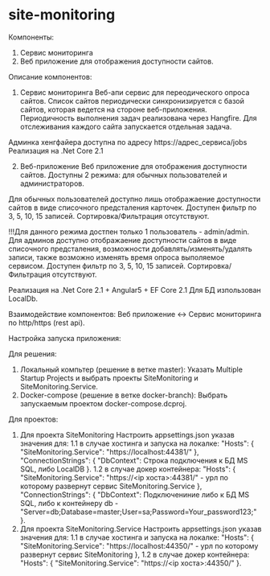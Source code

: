 # site-monitoring
Компоненты:
1. Сервис мониторинга
2. Веб приложение для отображения доступности сайтов.

Описание компонентов:
1. Сервис мониторинга
Веб-апи сервис для переодического опроса сайтов.
Список сайтов периодически синхронизируется с базой сайтов, которая ведется на стороне веб-приложения.
Периодичность выполнения задач реализована через Hangfire. Для отслеживания каждого сайта запускается отдельная задача.

Админка хенгфайера доступна по адресу https://адрес_сервиса/jobs
Реализация на .Net Core 2.1

2. Веб-приложение
Веб приложение для отображения доступности сайтов.
Доступны 2 режима: для обычных пользователей и администраторов.

Для обычных пользователей доступно лишь отображаение доступности сайтов в виде списочного предсталения карточек.
Доступен фильтр по 3, 5, 10, 15 записей. Сортировка/Фильтрация отсутствуют.

!!!Для данного режима достпен только 1 пользователь - admin/admin.
Для админов доступно отображаение доступности сайтов в виде списочного предсталения, возможности добавлять/изменять/удалять записи, также возможно изменять время опроса выполяемое сервисом.
Доступен фильтр по 3, 5, 10, 15 записей. Сортировка/Фильтрация отсутствуют.


Реализация на .Net Core 2.1 + Angular5 + EF Core 2.1
Для БД изпользован LocalDb.

Взаимодействие компонентов:
Веб приложение <-> Сервис мониторинга по http/https (rest api).

Настройка запуска приложения:

Для решения:
1. Локальный компьтер (решение в ветке master):
Указать Multiple Startup Projects и выбрать проекты SiteMonitoring и SiteMonitoring.Service. 
2. Docker-compose (решение в ветке docker-branch):
Выбрать запускаемым проектом docker-compose.dcproj. 

Для проектов: 

1. Для проекта SiteMonitoring
 Настроить appsettings.json указав значения для:
  1.1 в случае хостинга и запуска на локалке:
  "Hosts": {
    "SiteMonitoring.Service": "https://localhost:44381/"
  },
  "ConnectionStrings": {
    "DbContext": Строка подключения к БД MS SQL, либо LocalDB
  }.
1.2 в случае докер контейнера:
 "Hosts": {
    "SiteMonitoring.Service": "https://<ip хоста>:44381/" - урл по которому развернут сервис SiteMonitoring.Service
  },
  "ConnectionStrings": {
    "DbContext": Подключениние либо к БД MS SQL, либо к контейнеру db - "Server=db;Database=master;User=sa;Password=Your_password123;"
  }.
 2. Для проекта SiteMonitoring.Service
 Настроить appsettings.json указав значения для:
  1.1 в случае хостинга и запуска на локалке:
  "Hosts": {
    "SiteMonitoring.Service": "https://localhost:44350/" - урл по которому развернут сервис SiteMonitoring
  },
  1.2 в случае докер контейнера:
 "Hosts": {
    "SiteMonitoring.Service": "https://<ip хоста>:44350/"
  }.
